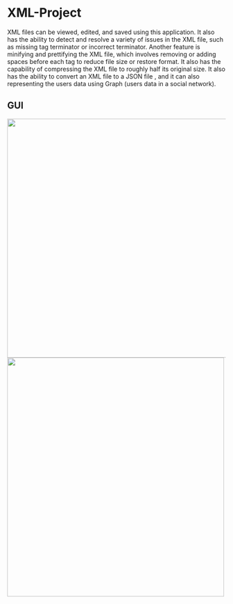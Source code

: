 # XML-Project
XML files can be viewed, edited, and saved using this application. It also has the ability to detect and resolve a variety of issues in the XML file, such as missing tag terminator or incorrect terminator. Another feature is minifying and prettifying the XML file, which involves removing or adding spaces before each tag to reduce file size or restore format. It also has the capability of compressing the XML file to roughly half its original size. It also has the ability to convert an XML file to a JSON file , and it can also representing the users data using Graph (users data in a social network).

## GUI
<p align="left">
  <img width="600" height="550" src="https://user-images.githubusercontent.com/85368475/152881017-e8c9ce5f-0992-4532-8749-bb2ec9569eff.PNG">
  <img width="500" height="550" src="https://user-images.githubusercontent.com/85368475/191855826-32e27507-89a9-4bd9-9470-5079a1454aaf.PNG">
</p>
